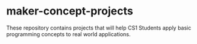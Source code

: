 # maker-concept-projects
These repository contains projects that will help CS1 Students apply basic programming concepts to real world applications.
